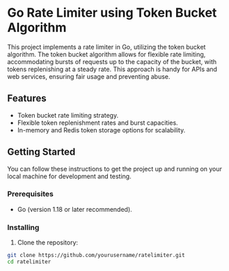 # Go Rate Limiter using Token Bucket Algorithm
This project implements a rate limiter in Go, utilizing the token bucket algorithm.
The token bucket algorithm allows for flexible rate limiting, accommodating bursts of requests up to the capacity of the bucket, with tokens replenishing at a steady rate.
This approach is handy for APIs and web services, ensuring fair usage and preventing abuse.

## Features
- Token bucket rate limiting strategy.
- Flexible token replenishment rates and burst capacities.
- In-memory and Redis token storage options for scalability.

## Getting Started
You can follow these instructions to get the project up and running on your local machine for development and testing.

### Prerequisites
- Go (version 1.18 or later recommended).

### Installing
1. Clone the repository:

```bash
git clone https://github.com/yourusername/ratelimiter.git
cd ratelimiter
